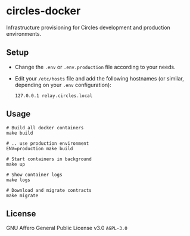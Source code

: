 # circles-docker

Infrastructure provisioning for Circles development and production environments.

## Setup

* Change the `.env` or `.env.production` file according to your needs.

* Edit your `/etc/hosts` file and add the following hostnames (or similar, depending on your `.env` configuration):

    ```
    127.0.0.1 relay.circles.local
    ```

## Usage

```
# Build all docker containers
make build

# .. use production environment
ENV=production make build

# Start containers in background
make up

# Show container logs
make logs

# Download and migrate contracts
make migrate
```

## License

GNU Affero General Public License v3.0 `AGPL-3.0`
